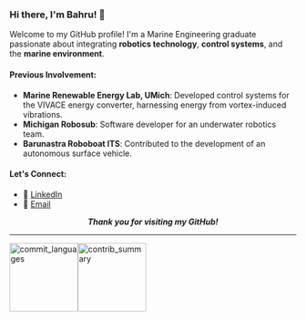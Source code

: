 ### Hi there, I'm Bahru! 🌊  
Welcome to my GitHub profile! I'm a Marine Engineering graduate passionate about integrating **robotics technology**, **control systems**, and the **marine environment**.

#### Previous Involvement:
- **Marine Renewable Energy Lab, UMich**: Developed control systems for the VIVACE energy converter, harnessing energy from vortex-induced vibrations.
- **Michigan Robosub**: Software developer for an underwater robotics team.
- **Barunastra Roboboat ITS**: Contributed to the development of an autonomous surface vehicle.

#### Let's Connect:
- 💼 [LinkedIn](https://www.linkedin.com/in/mbsbahru/)
- 📧 [Email](mailto:mbsbahru@umich.edu)

<p align="center"><b><i> Thank you for visiting my GitHub! </i></b></p>

----
<img src="http://github-profile-summary-cards.vercel.app/api/cards/most-commit-language?username=mbsbahru&theme=default" alt="commit_languages" height="120"/><img src="http://github-profile-summary-cards.vercel.app/api/cards/profile-details?username=mbsbahru&theme=default" alt="contrib_summary" height="120"/>
